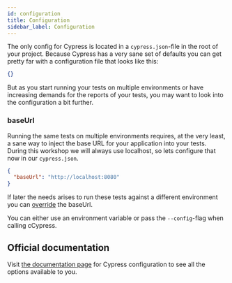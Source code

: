 ```yaml
---
id: configuration
title: Configuration
sidebar_label: Configuration
---
```

The only config for Cypress is located in a ```cypress.json```-file in the root of your project. Because Cypress has a very sane set of defaults you can get pretty far with a configuration file that looks like this:
```json
{}
```

But as you start running your tests on multiple environments or have increasing demands for the reports of your tests, you may want to look into the configuration a bit further.

### baseUrl
Running the same tests on multiple environments requires, at the very least, a sane way to inject the base URL for your application into your tests.
During this workshop we will always use localhost, so lets configure that now in our ```cypress.json```.

```json
{
  "baseUrl": "http://localhost:8080"
}
``` 

If later the needs arises to run these tests against a different environment you can [override](https://docs.cypress.io/guides/references/configuration.html#Overriding-Options) the baseUrl.

You can either use an environment variable or pass the ```--config```-flag when calling cCypress.

## Official documentation
Visit [the documentation page](https://docs.cypress.io/guides/references/configuration.html) for Cypress configuration to see all the options available to you. 